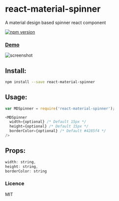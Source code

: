 # react-material-spinner

A material design based spinner react component

[![npm version](https://badge.fury.io/js/react-material-spinner.svg)](https://badge.fury.io/js/react-material-spinner)

### [Demo](https://git.io/vwyRL)

![screenshot](https://raw.githubusercontent.com/gokulkrishh/react-material-spinner/dev/screenshot.png)

## Install:

```sh
npm install --save react-material-spinner
```

## Usage:

```js
var MDSpinner = require('react-material-spinner');

<MDSpinner
  width={optional} /* Default 15px */
  height={optional} /* Default 15px */
  borderColor={optional} /* Default #4285f4 */
/>
```

## Props:

```js
width: string,
height: string,
borderColor: string
```

### Licence

MIT
